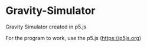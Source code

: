 # Gravity-Simulator
Gravity Simulator created in p5.js

For the program to work, use the p5.js (https://p5js.org) 

